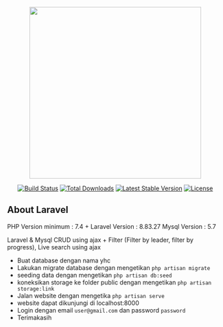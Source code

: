 <p align="center"><a href="https://laravel.com" target="_blank"><img src="https://raw.githubusercontent.com/laravel/art/master/logo-lockup/5%20SVG/2%20CMYK/1%20Full%20Color/laravel-logolockup-cmyk-red.svg" width="400"></a></p>

<p align="center">
<a href="https://travis-ci.org/laravel/framework"><img src="https://travis-ci.org/laravel/framework.svg" alt="Build Status"></a>
<a href="https://packagist.org/packages/laravel/framework"><img src="https://img.shields.io/packagist/dt/laravel/framework" alt="Total Downloads"></a>
<a href="https://packagist.org/packages/laravel/framework"><img src="https://img.shields.io/packagist/v/laravel/framework" alt="Latest Stable Version"></a>
<a href="https://packagist.org/packages/laravel/framework"><img src="https://img.shields.io/packagist/l/laravel/framework" alt="License"></a>
</p>

## About Laravel

PHP Version minimum : 7.4 +
Laravel Version : 8.83.27
Mysql Version : 5.7

Laravel & Mysql
CRUD using ajax + Filter (Filter by leader, filter by progress), Live search using ajax

- Buat database dengan nama yhc
- Lakukan migrate database dengan mengetikan `php artisan migrate`
- seeding data dengan mengetikan `php artisan db:seed`
- koneksikan storage ke folder public dengan mengetikan `php artisan storage:link`
- Jalan website dengan mengetika `php artisan serve`
- website dapat dikunjungi di localhost:8000
- Login dengan email `user@gmail.com` dan password `password`
- Terimakasih
